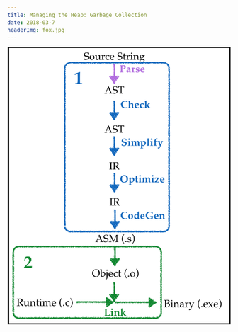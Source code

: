 ```yaml
---
title: Managing the Heap: Garbage Collection 
date: 2018-03-7
headerImg: fox.jpg 
---
```


![Compiler and Runtime](/static/img/compiler-pipeline-1-2.png)

